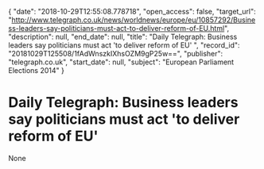 {
  "date": "2018-10-29T12:55:08.778718", 
  "open_access": false, 
  "target_url": "http://www.telegraph.co.uk/news/worldnews/europe/eu/10857292/Business-leaders-say-politicians-must-act-to-deliver-reform-of-EU.html", 
  "description": null, 
  "end_date": null, 
  "title": "Daily Telegraph: Business leaders say politicians must act 'to deliver reform of EU' ", 
  "record_id": "20181029T125508/1fAdWnszkIXhsOZM9gP25w==", 
  "publisher": "telegraph.co.uk", 
  "start_date": null, 
  "subject": "European Parliament Elections 2014"
}

# Daily Telegraph: Business leaders say politicians must act 'to deliver reform of EU' 

None